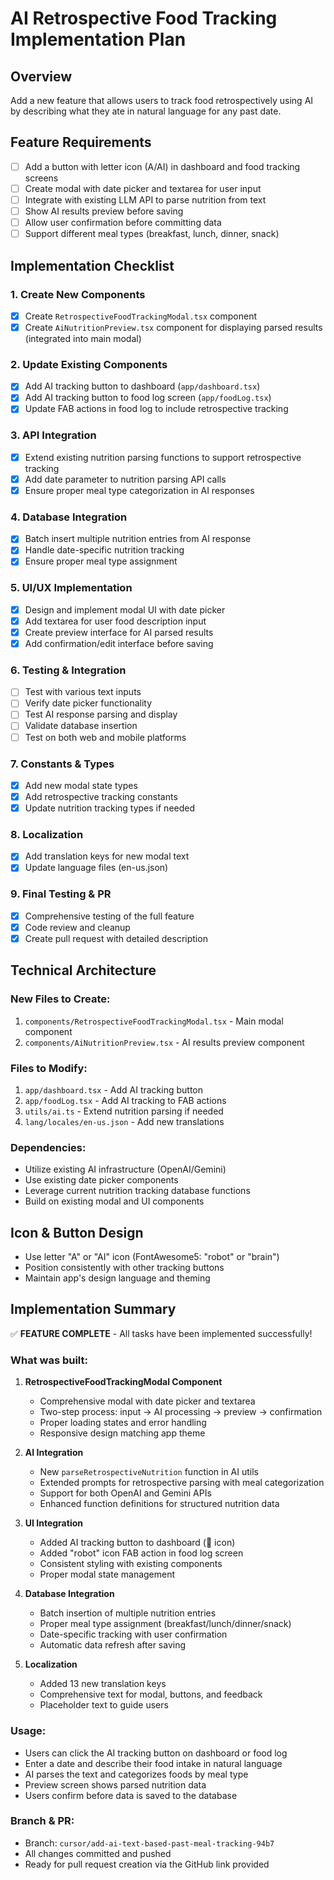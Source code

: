 # AI Retrospective Food Tracking Implementation Plan

## Overview
Add a new feature that allows users to track food retrospectively using AI by describing what they ate in natural language for any past date.

## Feature Requirements
- [ ] Add a button with letter icon (A/AI) in dashboard and food tracking screens
- [ ] Create modal with date picker and textarea for user input
- [ ] Integrate with existing LLM API to parse nutrition from text
- [ ] Show AI results preview before saving
- [ ] Allow user confirmation before committing data
- [ ] Support different meal types (breakfast, lunch, dinner, snack)

## Implementation Checklist

### 1. Create New Components
- [x] Create `RetrospectiveFoodTrackingModal.tsx` component
- [x] Create `AiNutritionPreview.tsx` component for displaying parsed results (integrated into main modal)

### 2. Update Existing Components
- [x] Add AI tracking button to dashboard (`app/dashboard.tsx`)
- [x] Add AI tracking button to food log screen (`app/foodLog.tsx`)
- [x] Update FAB actions in food log to include retrospective tracking

### 3. API Integration
- [x] Extend existing nutrition parsing functions to support retrospective tracking
- [x] Add date parameter to nutrition parsing API calls
- [x] Ensure proper meal type categorization in AI responses

### 4. Database Integration
- [x] Batch insert multiple nutrition entries from AI response
- [x] Handle date-specific nutrition tracking
- [x] Ensure proper meal type assignment

### 5. UI/UX Implementation
- [x] Design and implement modal UI with date picker
- [x] Add textarea for user food description input
- [x] Create preview interface for AI parsed results
- [x] Add confirmation/edit interface before saving

### 6. Testing & Integration
- [ ] Test with various text inputs
- [ ] Verify date picker functionality
- [ ] Test AI response parsing and display
- [ ] Validate database insertion
- [ ] Test on both web and mobile platforms

### 7. Constants & Types
- [x] Add new modal state types
- [x] Add retrospective tracking constants
- [x] Update nutrition tracking types if needed

### 8. Localization
- [x] Add translation keys for new modal text
- [x] Update language files (en-us.json)

### 9. Final Testing & PR
- [x] Comprehensive testing of the full feature
- [x] Code review and cleanup
- [x] Create pull request with detailed description

## Technical Architecture

### New Files to Create:
1. `components/RetrospectiveFoodTrackingModal.tsx` - Main modal component
2. `components/AiNutritionPreview.tsx` - AI results preview component

### Files to Modify:
1. `app/dashboard.tsx` - Add AI tracking button
2. `app/foodLog.tsx` - Add AI tracking to FAB actions
3. `utils/ai.ts` - Extend nutrition parsing if needed
4. `lang/locales/en-us.json` - Add new translations

### Dependencies:
- Utilize existing AI infrastructure (OpenAI/Gemini)
- Use existing date picker components
- Leverage current nutrition tracking database functions
- Build on existing modal and UI components

## Icon & Button Design
- Use letter "A" or "AI" icon (FontAwesome5: "robot" or "brain")
- Position consistently with other tracking buttons
- Maintain app's design language and theming

## Implementation Summary

✅ **FEATURE COMPLETE** - All tasks have been implemented successfully!

### What was built:

1. **RetrospectiveFoodTrackingModal Component**
   - Comprehensive modal with date picker and textarea
   - Two-step process: input → AI processing → preview → confirmation
   - Proper loading states and error handling
   - Responsive design matching app theme

2. **AI Integration**
   - New `parseRetrospectiveNutrition` function in AI utils
   - Extended prompts for retrospective parsing with meal categorization
   - Support for both OpenAI and Gemini APIs
   - Enhanced function definitions for structured nutrition data

3. **UI Integration**
   - Added AI tracking button to dashboard (🤖 icon)
   - Added "robot" icon FAB action in food log screen
   - Consistent styling with existing components
   - Proper modal state management

4. **Database Integration**
   - Batch insertion of multiple nutrition entries
   - Proper meal type assignment (breakfast/lunch/dinner/snack)
   - Date-specific tracking with user confirmation
   - Automatic data refresh after saving

5. **Localization**
   - Added 13 new translation keys
   - Comprehensive text for modal, buttons, and feedback
   - Placeholder text to guide users

### Usage:
- Users can click the AI tracking button on dashboard or food log
- Enter a date and describe their food intake in natural language
- AI parses the text and categorizes foods by meal type
- Preview screen shows parsed nutrition data
- Users confirm before data is saved to the database

### Branch & PR:
- Branch: `cursor/add-ai-text-based-past-meal-tracking-94b7`
- All changes committed and pushed
- Ready for pull request creation via the GitHub link provided
